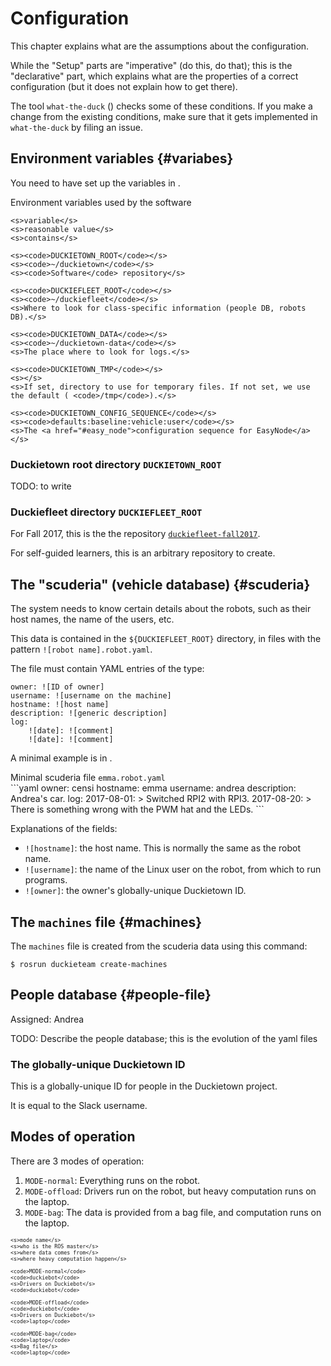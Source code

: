 # Configuration

This chapter explains what are the assumptions about the configuration.

While the "Setup" parts are "imperative" (do this, do that); this is the
"declarative" part, which explains what are the properties of a correct
configuration (but it does not explain how to get there).

The tool `what-the-duck` ([](#what-the-duck)) checks some of these conditions.
If you make a change from the existing conditions, make sure that it gets
implemented in `what-the-duck` by filing an issue.

## Environment variables {#variabes}

You need to have set up the variables in [](#tab:environment-variables).

<col3 figure-id="tab:environment-variables" class='labels-row1'>
    <figcaption>Environment variables used by the software</figcaption>

    <s>variable</s>
    <s>reasonable value</s>
    <s>contains</s>

    <s><code>DUCKIETOWN_ROOT</code></s>
    <s><code>~/duckietown</code></s>
    <s><code>Software</code> repository</s>

    <s><code>DUCKIEFLEET_ROOT</code></s>
    <s><code>~/duckiefleet</code></s>
    <s>Where to look for class-specific information (people DB, robots DB).</s>

    <s><code>DUCKIETOWN_DATA</code></s>
    <s><code>~/duckietown-data</code></s>
    <s>The place where to look for logs.</s>

    <s><code>DUCKIETOWN_TMP</code></s>
    <s></s>
    <s>If set, directory to use for temporary files. If not set, we use the default ( <code>/tmp</code>).</s>

    <s><code>DUCKIETOWN_CONFIG_SEQUENCE</code></s>
    <s><code>defaults:baseline:vehicle:user</code></s>
    <s>The <a href="#easy_node">configuration sequence for EasyNode</a></s>
</col3>

<style>
#tab\:environment-variables {
    font-size: 80%;
}
#tab\:environment-variables td {
    text-align: left;
}
#tab\:environment-variables td:nth-child(3) {
    display: block;
    width: 20em;
}
</style>

### Duckietown root directory `DUCKIETOWN_ROOT`

TODO: to write

### Duckiefleet directory `DUCKIEFLEET_ROOT`

For Fall 2017, this is the the repository [`duckiefleet-fall2017`][duckiefleet-repo].

For self-guided learners, this is an arbitrary repository to create.

[duckiefleet-repo]: https://github.com/duckietown/duckiefleet-fall2017

## The "scuderia" (vehicle database) {#scuderia}
<!-- do not change the ID "scuderia", it's linked in the code -->

The system needs to know certain details about the robots, such as their host names,
the name of the users, etc.

This data is contained in the <code>&#36;{DUCKIEFLEET_ROOT}</code> directory,
in files with the pattern `![robot name].robot.yaml`.

The file must contain YAML entries of the type:

    owner: ![ID of owner]
    username: ![username on the machine]
    hostname: ![host name]
    description: ![generic description]
    log:
        ![date]: ![comment]
        ![date]: ![comment]

A minimal example is in [](#code:scuderia-minimal).

<div figure-id="code:scuderia-minimal" markdown="1">
<figcaption>Minimal scuderia file <code>emma.robot.yaml</code></figcaption>
```yaml
owner: censi
hostname: emma
username: andrea
description: Andrea's car.
log:
    2017-08-01: >
        Switched RPI2 with RPI3.
    2017-08-20: >
        There is something wrong with the PWM hat and the LEDs.
```
</div>

Explanations of the fields:

* `![hostname]`: the host name. This is normally the same as the robot name.
* `![username]`: the name of the Linux user on the robot, from which to run programs.
* `![owner]`: the owner's globally-unique Duckietown ID.


## The `machines` file {#machines}

<!-- do not change the ID "machines"; it's linked in the code -->

The `machines` file is created from the scuderia data using this command:

    $ rosrun duckieteam create-machines

## People database {#people-file}

Assigned: Andrea


TODO: Describe the people database; this is the evolution of the yaml files


### The globally-unique Duckietown ID

This is a globally-unique ID for people in the Duckietown project.

It is equal to the Slack username.


## Modes of operation

There are 3 modes of operation:

1. `MODE-normal`: Everything runs on the robot.
2. `MODE-offload`: Drivers run on the robot, but heavy computation runs on the laptop.
3. `MODE-bag`: The data is provided from a bag file, and computation runs on the laptop.

<!-- 4. `MODE-unittest`: This is the case where many unit tests are run in parallel, on the cloud.  -->

<col4 class='labels-row1' id='operation-modes' figure-id="tab:operation-modes" figure-caption="Operation modes">

    <s>mode name</s>
    <s>who is the ROS master</s>
    <s>where data comes from</s>
    <s>where heavy computation happen</s>

    <code>MODE-normal</code>
    <code>duckiebot</code>
    <s>Drivers on Duckiebot</s>
    <code>duckiebot</code>

    <code>MODE-offload</code>
    <code>duckiebot</code>
    <s>Drivers on Duckiebot</s>
    <code>laptop</code>

    <code>MODE-bag</code>
    <code>laptop</code>
    <s>Bag file</s>
    <code>laptop</code>
</col4>

<style>
#operation-modes {
font-size: 70%;
}
</style>
